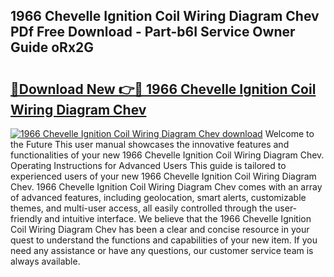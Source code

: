 ## 1966 Chevelle Ignition Coil Wiring Diagram Chev PDf Free Download - Part-b6I Service Owner Guide oRx2G

# <h2><a href="http://dfm8yk.blite.top/?on=1966+Chevelle+Ignition+Coil+Wiring+Diagram+Chev">🔗Download New 👉🔴 1966 Chevelle Ignition Coil Wiring Diagram Chev</a></h2>

[![1966 Chevelle Ignition Coil Wiring Diagram Chev download](https://i.imgur.com/lujVjoI.png)](http://dfm8yk.blite.top/?on=1966+Chevelle+Ignition+Coil+Wiring+Diagram+Chev)
Welcome to the Future This user manual showcases the innovative features and functionalities of your new 1966 Chevelle Ignition Coil Wiring Diagram Chev. Operating Instructions for Advanced Users This guide is tailored to experienced users of your new 1966 Chevelle Ignition Coil Wiring Diagram Chev. 1966 Chevelle Ignition Coil Wiring Diagram Chev comes with an array of advanced features, including geolocation, smart alerts, customizable themes, and multi-user access, all easily controlled through the user-friendly and intuitive interface. We believe that the 1966 Chevelle Ignition Coil Wiring Diagram Chev has been a clear and concise resource in your quest to understand the functions and capabilities of your new item. If you need any assistance or have any questions, our customer service team is always available.
